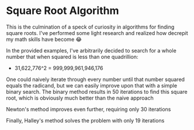 # Square Root Algorithm

This is the culmination of a speck of curiosity in algorithms for finding
square roots. I've performed some light research and realized how decrepit
my math skills have become 😂

In the provided examples, I've arbitrarily decided to search
for a whole number that when squared is less than one quadrillion:
- 31,622,776^2 = 999,999,961,946,176

One could naively iterate through every number until that number squared
equals the radicand, but we can easily improve upon that with a simple
binary search. The binary method results in 50 iterations to find this
square root, which is obviously much better than the naive approach

Newton's method improves even further, requiring only 30 iterations

Finally, Halley's method solves the problem with only 19 iterations
